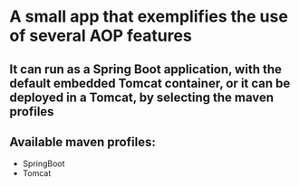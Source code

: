 # A small app that exemplifies the use of several AOP features
## It can run as a Spring Boot application, with the default embedded Tomcat container, or it can be deployed in a Tomcat, by selecting the maven profiles

## Available maven profiles:
- SpringBoot
- Tomcat